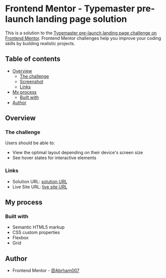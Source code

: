 # Frontend Mentor - Typemaster pre-launch landing page solution

This is a solution to the [Typemaster pre-launch landing page challenge on Frontend Mentor](). Frontend Mentor challenges help you improve your coding skills by building realistic projects.

## Table of contents

- [Overview](#overview)
  - [The challenge](#the-challenge)
  - [Screenshot](#screenshot)
  - [Links](#links)
- [My process](#my-process)
  - [Built with](#built-with)
- [Author](#author)

## Overview

### The challenge

Users should be able to:

- View the optimal layout depending on their device's screen size
- See hover states for interactive elements

### Links

- Solution URL: [solution URL](https://github.com/typemaster-pre-launch-landing-page.git)
- Live Site URL: [live site URL](https://abrham007.github.io/typemaster-pre-launch-landing-page/)

## My process

### Built with

- Semantic HTML5 markup
- CSS custom properties
- Flexbox
- Grid

## Author

- Frontend Mentor - [@Abrham007](https://www.frontendmentor.io/profile/Abrham007)
